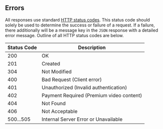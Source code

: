 <!-- ERRORS -->
<h2 class="head-3 is-api margin-top-large margin-bottom-medium" id="errors">Errors</h2>

<section class="text-2 contain margin-bottom-large">
All responses use standard <a href="https://en.wikipedia.org/wiki/List_of_HTTP_status_codes">HTTP status codes</a>. This status code should solely be used to determine the success or failure of a request. If a failure, there additionally will be a message key in the <code>JSON</code> response with a detailed error message. Outline of all HTTP status codes are below.
</section>

<table class="margin-bottom-xlarge padding-bottom-xlarge border-bottom border--light-gray">
  <thead>
    <tr class="text-2">
      <th class="padding-medium nowrap">Status Code</th>
      <th class="padding-medium">Description</th>
    </tr>
  </thead>

  <tbody>
    <tr class="text-2 border-bottom border--light-gray">
      <td>200</td>
      <td>OK</td>
    </tr>
    <tr class="text-2 border-bottom border--light-gray">
      <td>201</td>
      <td>Created</td>
    </tr>
    <tr class="text-2 border-bottom border--light-gray">
      <td>304</td>
      <td>Not Modified</td>
    </tr>
    <tr class="text-2 border-bottom border--light-gray">
      <td>400</td>
      <td>Bad Request (Client error)</td>
    </tr>
    <tr class="text-2 border-bottom border--light-gray">
      <td>401</td>
      <td>Unauthorized (Invalid authentication)</td>
    </tr>
    <tr class="text-2 border-bottom border--light-gray">
      <td>402</td>
      <td>Payment Required (Premium video content)</td>
    </tr>
    <tr class="text-2 border-bottom border--light-gray">
      <td>404</td>
      <td>Not Found</td>
    </tr>
    <tr class="text-2 border-bottom border--light-gray">
      <td>406</td>
      <td>Not Acceptable</td>
    </tr>
    <tr class="text-2 border-bottom border--light-gray">
      <td>500...505</td>
      <td>Internal Server Error or Unavailable</td>
    </tr>
  </tbody>
</table>